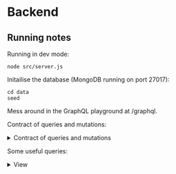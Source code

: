# Backend

## Running notes

Running in dev mode:

`node src/server.js`

Initailise the database (MongoDB running on port 27017):
```
cd data
seed
```

Mess around in the GraphQL playground at /graphql.

Contract of queries and mutations:
<details>
<summary>Contract of queries and mutations</summary>

```
type Query {
    getFoodItemById(id: ID!): FoodItem
    searchFoodItemByJsonString(jsonCriteria: String!): [FoodItem]
    searchFoodItemsByName(nameRegex: String!): [FoodItem]
    searchFoodItemsByLabels(labels: [String!]!): [FoodItem]
    searchFoodItemsByGenericTerm(searchTerm: String!): [FoodItem]
}

type Mutation {
    addFoodItem(name: String!, labels: [String!]!, cuisine: String!): FoodItem
    updateFoodItem(id: ID!, name: String!, labels: [String!]!, cuisine: String!): FoodItem
    deleteFoodItem(id: ID!): FoodItem
}
```
</details>

Some useful queries:
<details>
<summary>View</summary>

```
query {
    getFoodItems {
        id
        name
        labels	
    }
}

query SearchFoodItemsByGenericTerm($searchTerm: String!) {
    searchFoodItemsByGenericTerm(searchTerm:$searchTerm) {
        id
        name
        cuisine
        labels
    }
}
```
</details>